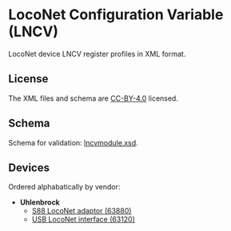 # LocoNet Configuration Variable (LNCV)
LocoNet device LNCV register profiles in XML format.

## License
The XML files and schema are [CC-BY-4.0](https://creativecommons.org/licenses/by/4.0/) licensed.

## Schema
Schema for validation: [lncvmodule.xsd](xml/lncvmodule.xsd).

## Devices
Ordered alphabatically by vendor:

- **Uhlenbrock**
  - [S88 LocoNet adaptor (63880)](xml/uhlenbrock-s88-loconet-adaptor-63880.xml)
  - [USB LocoNet interface (63120)](xml/uhlenbrock-usb-loconet-interface-63120.xml)
